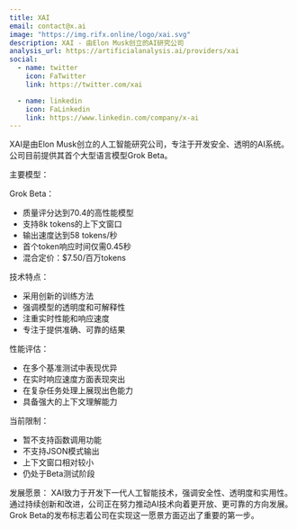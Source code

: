 ```yaml
---
title: XAI
email: contact@x.ai
image: "https://img.rifx.online/logo/xai.svg"
description: XAI - 由Elon Musk创立的AI研究公司
analysis_url: https://artificialanalysis.ai/providers/xai
social:
  - name: twitter
    icon: FaTwitter
    link: https://twitter.com/xai

  - name: linkedin
    icon: FaLinkedin
    link: https://www.linkedin.com/company/x-ai
---
```


XAI是由Elon Musk创立的人工智能研究公司，专注于开发安全、透明的AI系统。公司目前提供其首个大型语言模型Grok Beta。

主要模型：

Grok Beta：
- 质量评分达到70.4的高性能模型
- 支持8k tokens的上下文窗口
- 输出速度达到58 tokens/秒
- 首个token响应时间仅需0.45秒
- 混合定价：$7.50/百万tokens

技术特点：
- 采用创新的训练方法
- 强调模型的透明度和可解释性
- 注重实时性能和响应速度
- 专注于提供准确、可靠的结果

性能评估：
- 在多个基准测试中表现优异
- 在实时响应速度方面表现突出
- 在复杂任务处理上展现出色能力
- 具备强大的上下文理解能力

当前限制：
- 暂不支持函数调用功能
- 不支持JSON模式输出
- 上下文窗口相对较小
- 仍处于Beta测试阶段

发展愿景：
XAI致力于开发下一代人工智能技术，强调安全性、透明度和实用性。通过持续创新和改进，公司正在努力推动AI技术向着更开放、更可靠的方向发展。Grok Beta的发布标志着公司在实现这一愿景方面迈出了重要的第一步。 